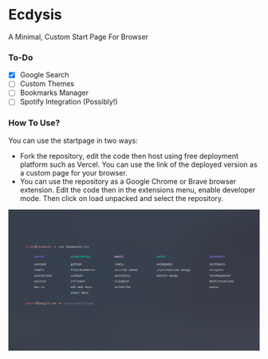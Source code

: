 # Ecdysis

A Minimal, Custom Start Page For Browser

### To-Do

- [x] Google Search
- [ ] Custom Themes
- [ ] Bookmarks Manager
- [ ] Spotify Integration (Possibly!)

### How To Use?

You can use the startpage in two ways:

- Fork the repository, edit the code then host using free deployment platform such as Vercel. You can use the link of the deployed version as a custom page for your browser.
- You can use the repository as a Google Chrome or Brave browser extension. Edit the code then in the extensions menu, enable developer mode. Then click on load unpacked and select the repository.

![Preview](preview.png)
